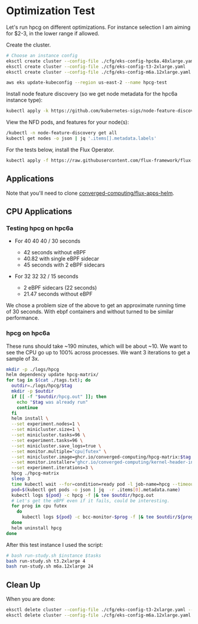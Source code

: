 # Optimization Test

Let's run hpcg on different optimizations. For instance selection I am aiming for $2-3, in the lower range if allowed.

Create the cluster.

```bash
# Choose an instance config
eksctl create cluster --config-file ./cfg/eks-config-hpc6a.48xlarge.yaml
eksctl create cluster --config-file ./cfg/eks-config-t3-2xlarge.yaml
eksctl create cluster --config-file ./cfg/eks-config-m6a.12xlarge.yaml

aws eks update-kubeconfig --region us-east-2 --name hpcg-test
```

Install node feature discovery (so we get node metadata for the hpc6a instance type):

```bash
kubectl apply -k https://github.com/kubernetes-sigs/node-feature-discovery/deployment/overlays/default?ref=v0.17.3
```

View the NFD pods, and features for your node(s):

```bash
/kubectl -n node-feature-discovery get all
kubectl get nodes -o json | jq '.items[].metadata.labels'
```

For the tests below, install the Flux Operator.

```bash
kubectl apply -f https://raw.githubusercontent.com/flux-framework/flux-operator/refs/heads/main/examples/dist/flux-operator.yaml
```

## Applications

Note that you'll need to clone [converged-computing/flux-apps-helm](https://github.com/converged-computing/flux-apps-helm).

## CPU Applications

### Testing hpcg on hpc6a

- For 40 40 40 / 30 seconds
  - 42 seconds without eBPF
  - 40.82 with single eBPF sidecar
  - 45 seconds with 2 eBPF sidecars

- For 32 32 32 / 15 seconds
  - 2 eBPF sidecars (22 seconds)
  - 21.47 seconds without eBPF

We chose a problem size of the above to get an approximate running time of 30 seconds. With ebpf containers and without turned to be similar performance.

### hpcg on hpc6a

These runs should take ~190 minutes, which will be about ~10. We want to see the CPU go up to 100% across processes. We want 3 iterations to get a sample of 3x.

```bash
mkdir -p ./logs/hpcg
helm dependency update hpcg-matrix/
for tag in $(cat ./tags.txt); do
  outdir=./logs/hpcg/$tag
  mkdir -p $outdir
  if [[ -f "$outdir/hpcg.out" ]]; then
    echo "$tag was already run"
    continue
  fi
  helm install \
  --set experiment.nodes=1 \
  --set minicluster.size=1 \
  --set minicluster.tasks=96 \
  --set experiment.tasks=96 \
  --set minicluster.save_logs=true \
  --set monitor.multiple="cpu|futex" \
  --set minicluster.image=ghcr.io/converged-computing/hpcg-matrix:$tag \
  --set monitor.installer="ghcr.io/converged-computing/kernel-header-installer:fedora43" \
  --set experiment.iterations=3 \
  hpcg ./hpcg-matrix
  sleep 3
  time kubectl wait --for=condition=ready pod -l job-name=hpcg --timeout=600s
  pod=$(kubectl get pods -o json | jq  -r .items[0].metadata.name)
  kubectl logs ${pod} -c hpcg -f |& tee $outdir/hpcg.out
  # Let's get the eBPF even if it fails, could be interesting.
  for prog in cpu futex
    do
      kubectl logs ${pod} -c bcc-monitor-$prog -f |& tee $outdir/${prog}.out    
  done
  helm uninstall hpcg
done
```

After this test instance I used the script:

```bash
# bash run-study.sh $instance $tasks
bash run-study.sh t3.2xlarge 4
bash run-study.sh m6a.12xlarge 24
```

## Clean Up

When you are done:

```bash
eksctl delete cluster --config-file ./cfg/eks-config-t3-2xlarge.yaml --wait
eksctl delete cluster --config-file ./cfg/eks-config-m6a.12xlarge.yaml
```

